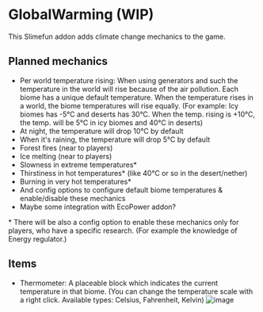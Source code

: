 # GlobalWarming (WIP)
This Slimefun addon adds climate change mechanics to the game.

## Planned mechanics
- Per world temperature rising: When using generators and such the temperature in the world will rise because of the air pollution. Each biome has a unique default temperature. When the temperature rises in a world, the biome temperatures will rise equally. (For example: Icy biomes has -5°C and deserts has 30°C. When the temp. rising is +10°C, the temp. will be 5°C in icy biomes and 40°C in deserts)
- At night, the temperature will drop 10°C by default
- When it's raining, the temperature will drop 5°C by default
- Forest fires (near to players)
- Ice melting (near to players)
- Slowness in extreme temperatures*
- Thirstiness in hot temperatures* (like 40°C or so in the desert/nether)
- Burning in very hot temperatures*
- And config options to configure default biome temperatures & enable/disable these mechanics
- Maybe some integration with EcoPower addon?

\* There will be also a config option to enable these mechanics only for players, who have a specific research. (For example the knowledge of Energy regulator.)

## Items
- Thermometer: A placeable block which indicates the current temperature in that biome. (You can change the temperature scale with a right click. Available types: Celsius, Fahrenheit, Kelvin)
![image](https://user-images.githubusercontent.com/25465545/92529279-83ae2e00-f22a-11ea-9dbd-2934e9d4f740.png)
